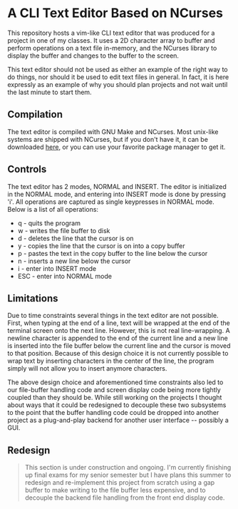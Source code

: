 
# A CLI Text Editor Based on NCurses
This repository hosts a vim-like CLI text editor that was produced for a project in one of my classes. It uses a 2D character array to buffer and perform operations on a text file in-memory, and the NCurses library to display the buffer and changes to the buffer to the screen.

This text editor should not be used as either an example of the right way to do things, nor should it be used to edit text files in general. In fact, it is here expressly as an example of why you should plan projects and not wait until the last minute to start them.

## Compilation
The text editor is compiled with GNU Make and NCurses. Most unix-like systems are shipped with NCurses, but if you don't have it, it can be downloaded [here](https://invisible-island.net/ncurses/), or you can use your favorite package manager to get it.

## Controls
The text editor has 2 modes, NORMAL and INSERT. The editor is initialized in the NORMAL mode, and entering into INSERT mode is done by pressing 'i'. All operations are captured as single keypresses in NORMAL mode. Below is a list of all operations:

 - q - quits the program
 - w - writes the file buffer to disk
 - d - deletes the line that the cursor is on
 - y - copies the line that the cursor is on into a copy buffer
 - p - pastes the text in the copy buffer to the line below the cursor
 - n - inserts a new line below the cursor
 - i - enter into INSERT mode
 - ESC - enter into NORMAL mode

## Limitations
Due to time constraints several things in the text editor are not possible. First, when typing at the end of a line, text will be wrapped at the end of the terminal screen onto the next line. However, this is not real line-wrapping. A newline character is appended to the end of the current line and a new line is inserted into the file buffer below the current line and the cursor is moved to that position. Because of this design choice it is not currently possible to wrap text by inserting characters in the center of the line, the program simply will not allow you to insert anymore characters.

The above design choice and aforementioned time constraints also led to our file-buffer handling code and screen display code being more tightly coupled than they should be. While still working on the projects I thought about ways that it could be redesigned to decouple these two subsystems to the point that the buffer handling code could be dropped into another project as a plug-and-play backend for another user interface -- possibly a GUI. 

## Redesign
> This section is under construction and ongoing. I'm currently finishing up final exams for my senior semester but I have plans this summer to redesign and re-implement this project from scratch using a gap buffer to make writing to the file buffer less expensive, and to decouple the backend file handling from the front end display code. 

